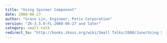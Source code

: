 ```yaml
---
title: "Using Spinner Component"
date: 2008-06-27
author: "Grace Lin, Engineer, Potix Corporation"
version: "ZK-3.5.0-FL-2008-06-27 and later"
category: small-talk
redirect_to: "http://books.zkoss.org/wiki/Small Talks/2008/June/Using Spinner Component"
---
```

